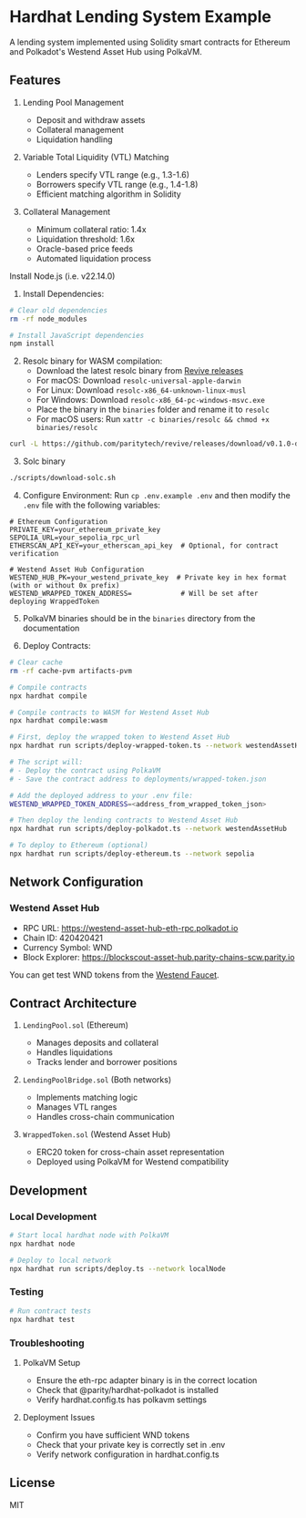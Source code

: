# Hardhat Lending System Example

A lending system implemented using Solidity smart contracts for Ethereum and Polkadot's Westend Asset Hub using PolkaVM.

## Features

1. Lending Pool Management
   - Deposit and withdraw assets
   - Collateral management
   - Liquidation handling

2. Variable Total Liquidity (VTL) Matching
   - Lenders specify VTL range (e.g., 1.3-1.6)
   - Borrowers specify VTL range (e.g., 1.4-1.8)
   - Efficient matching algorithm in Solidity

3. Collateral Management
   - Minimum collateral ratio: 1.4x
   - Liquidation threshold: 1.6x
   - Oracle-based price feeds
   - Automated liquidation process


Install Node.js (i.e. v22.14.0)


1. Install Dependencies:
```bash
# Clear old dependencies
rm -rf node_modules

# Install JavaScript dependencies
npm install
```

2. Resolc binary for WASM compilation:
   - Download the latest resolc binary from [Revive releases](https://github.com/paritytech/revive/releases)
   - For macOS: Download `resolc-universal-apple-darwin`
   - For Linux: Download `resolc-x86_64-unknown-linux-musl`
   - For Windows: Download `resolc-x86_64-pc-windows-msvc.exe`
   - Place the binary in the `binaries` folder and rename it to `resolc`
   - For macOS users: Run `xattr -c binaries/resolc && chmod +x binaries/resolc`

```bash
curl -L https://github.com/paritytech/revive/releases/download/v0.1.0-dev.16/resolc-universal-apple-darwin -o binaries/resolc && xattr -c binaries/resolc && chmod +x binaries/resolc
```

3. Solc binary

```bash
./scripts/download-solc.sh
```

4. Configure Environment:
Run `cp .env.example .env` and then modify the `.env` file with the following variables:
```
# Ethereum Configuration
PRIVATE_KEY=your_ethereum_private_key
SEPOLIA_URL=your_sepolia_rpc_url
ETHERSCAN_API_KEY=your_etherscan_api_key  # Optional, for contract verification

# Westend Asset Hub Configuration
WESTEND_HUB_PK=your_westend_private_key  # Private key in hex format (with or without 0x prefix)
WESTEND_WRAPPED_TOKEN_ADDRESS=            # Will be set after deploying WrappedToken
```

5. PolkaVM binaries should be in the `binaries` directory from the documentation

6. Deploy Contracts:

```bash
# Clear cache
rm -rf cache-pvm artifacts-pvm
```

```bash
# Compile contracts
npx hardhat compile

# Compile contracts to WASM for Westend Asset Hub
npx hardhat compile:wasm

# First, deploy the wrapped token to Westend Asset Hub
npx hardhat run scripts/deploy-wrapped-token.ts --network westendAssetHub

# The script will:
# - Deploy the contract using PolkaVM
# - Save the contract address to deployments/wrapped-token.json

# Add the deployed address to your .env file:
WESTEND_WRAPPED_TOKEN_ADDRESS=<address_from_wrapped_token_json>

# Then deploy the lending contracts to Westend Asset Hub
npx hardhat run scripts/deploy-polkadot.ts --network westendAssetHub

# To deploy to Ethereum (optional)
npx hardhat run scripts/deploy-ethereum.ts --network sepolia
```


## Network Configuration


### Westend Asset Hub
- RPC URL: https://westend-asset-hub-eth-rpc.polkadot.io
- Chain ID: 420420421
- Currency Symbol: WND
- Block Explorer: https://blockscout-asset-hub.parity-chains-scw.parity.io


You can get test WND tokens from the [Westend Faucet](https://faucet.westend.network).

## Contract Architecture


1. `LendingPool.sol` (Ethereum)
   - Manages deposits and collateral
   - Handles liquidations
   - Tracks lender and borrower positions


2. `LendingPoolBridge.sol` (Both networks)
   - Implements matching logic
   - Manages VTL ranges
   - Handles cross-chain communication


3. `WrappedToken.sol` (Westend Asset Hub)
   - ERC20 token for cross-chain asset representation
   - Deployed using PolkaVM for Westend compatibility


## Development

### Local Development
```bash
# Start local hardhat node with PolkaVM
npx hardhat node

# Deploy to local network
npx hardhat run scripts/deploy.ts --network localNode
```


### Testing
```bash
# Run contract tests
npx hardhat test
```


### Troubleshooting

1. PolkaVM Setup
   - Ensure the eth-rpc adapter binary is in the correct location
   - Check that @parity/hardhat-polkadot is installed
   - Verify hardhat.config.ts has polkavm settings

2. Deployment Issues
   - Confirm you have sufficient WND tokens
   - Check that your private key is correctly set in .env
   - Verify network configuration in hardhat.config.ts

## License

MIT
